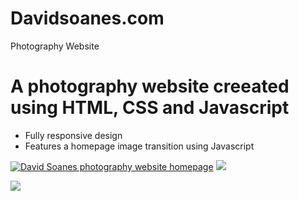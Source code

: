 # Davidsoanes.com
Photography Website

# A photography website creeated using HTML, CSS and Javascript
- Fully responsive design
- Features a homepage image transition using Javascript

<a href="davidsoanes.com"><img src="https://www.dropbox.com/s/2puf6ncailbfgva/david-soanes-homepage.png?raw=1" title="DavidSoanes.com" alt="David Soanes photography website homepage"></a>
<img src="images/david-soanes-homepage.png">

<img src="https://www.dropbox.com/s/ts0cu2o061f9050/logo.png?raw=1">
